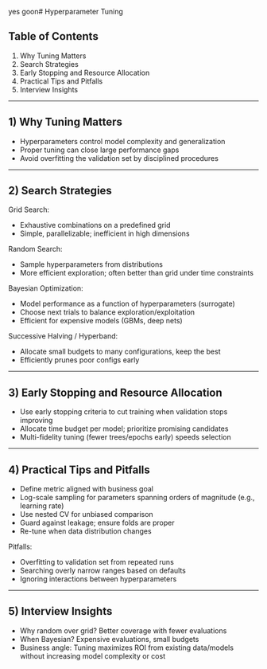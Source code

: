 yes goon# Hyperparameter Tuning

## Table of Contents
1. Why Tuning Matters
2. Search Strategies
3. Early Stopping and Resource Allocation
4. Practical Tips and Pitfalls
5. Interview Insights

---

## 1) Why Tuning Matters

- Hyperparameters control model complexity and generalization
- Proper tuning can close large performance gaps
- Avoid overfitting the validation set by disciplined procedures

---

## 2) Search Strategies

Grid Search:
- Exhaustive combinations on a predefined grid
- Simple, parallelizable; inefficient in high dimensions

Random Search:
- Sample hyperparameters from distributions
- More efficient exploration; often better than grid under time constraints

Bayesian Optimization:
- Model performance as a function of hyperparameters (surrogate)
- Choose next trials to balance exploration/exploitation
- Efficient for expensive models (GBMs, deep nets)

Successive Halving / Hyperband:
- Allocate small budgets to many configurations, keep the best
- Efficiently prunes poor configs early

---

## 3) Early Stopping and Resource Allocation

- Use early stopping criteria to cut training when validation stops improving
- Allocate time budget per model; prioritize promising candidates
- Multi-fidelity tuning (fewer trees/epochs early) speeds selection

---

## 4) Practical Tips and Pitfalls

- Define metric aligned with business goal
- Log-scale sampling for parameters spanning orders of magnitude (e.g., learning rate)
- Use nested CV for unbiased comparison
- Guard against leakage; ensure folds are proper
- Re-tune when data distribution changes

Pitfalls:
- Overfitting to validation set from repeated runs
- Searching overly narrow ranges based on defaults
- Ignoring interactions between hyperparameters

---

## 5) Interview Insights

- Why random over grid? Better coverage with fewer evaluations
- When Bayesian? Expensive evaluations, small budgets
- Business angle: Tuning maximizes ROI from existing data/models without increasing model complexity or cost

